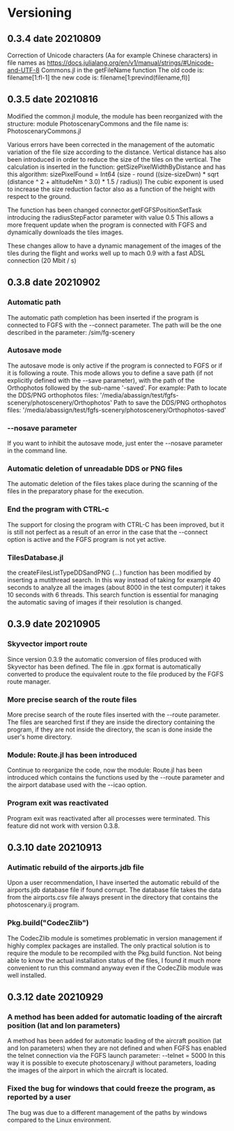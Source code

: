 # Versioning

## 0.3.4 date 20210809

Correction of Unicode characters (Aa for example Chinese characters) in file names as https://docs.julialang.org/en/v1/manual/strings/#Unicode-and-UTF-8
Commons.jl in the getFileName function
The old code is: filename[1:fl-1]
the new code is: filename[1:prevind(filename,fl)]

## 0.3.5 date 20210816

Modified the common.jl module, the module has been reorganized with the structure:
module PhotoscenaryCommons and the file name is: PhotoscenaryCommons.jl

Various errors have been corrected in the management of the automatic variation of the file size according to the distance. Vertical distance has also been introduced in order to reduce the size of the tiles on the vertical. The calculation is inserted in the function: getSizePixelWidthByDistance and has this algorithm:
sizePixelFound = Int64 (size - round ((size-sizeDwn) * sqrt (distance ^ 2 + altitudeNm ^ 3.0) * 1.5 / radius))
The cubic exponent is used to increase the size reduction factor also as a function of the height with respect to the ground.

The function has been changed connector.getFGFSPositionSetTask introducing the radiusStepFactor parameter with value 0.5 This allows a more frequent update when the program is connected with FGFS and dynamically downloads the tiles images.

These changes allow to have a dynamic management of the images of the tiles during the flight and works well up to mach 0.9 with a fast ADSL connection (20 Mbit / s)

## 0.3.8 date 20210902

### Automatic path
The automatic path completion has been inserted if the program is connected to FGFS with the --connect parameter.
The path will be the one described in the parameter:
/sim/fg-scenery

### Autosave mode
The autosave mode is only active if the program is connected to FGFS or if it is following a route.
This mode allows you to define a save path (if not explicitly defined with the --save parameter), with the path of the Orthophotos followed by the sub-name '-saved'.
For example:
Path to locate the DDS/PNG orthophotos files: '/media/abassign/test/fgfs-scenery/photoscenery/Orthophotos'
Path to save the DDS/PNG orthophotos files: '/media/abassign/test/fgfs-scenery/photoscenery/Orthophotos-saved'

### --nosave parameter
If you want to inhibit the autosave mode, just enter the --nosave parameter in the command line.

### Automatic deletion of unreadable DDS or PNG files
The automatic deletion of the files takes place during the scanning of the files in the preparatory phase for the execution.

### End the program with CTRL-c
The support for closing the program with CTRL-C has been improved, but it is still not perfect as a result of an error in the case that the --connect option is active and the FGFS program is not yet active.

### TilesDatabase.jl
the createFilesListTypeDDSandPNG (...) function has been modified by inserting a mutithread search. In this way instead of taking for example 40 seconds to analyze all the images (about 8000 in the test computer) it takes 10 seconds with 6 threads.
This search function is essential for managing the automatic saving of images if their resolution is changed.

## 0.3.9 date 20210905

### Skyvector import route
Since version 0.3.9 the automatic conversion of files produced with Skyvector has been defined. The file in .gpx format is automatically converted to produce the equivalent route to the file produced by the FGFS route manager.

### More precise search of the route files
More precise search of the route files inserted with the --route parameter. The files are searched first if they are inside the directory containing the program, if they are not inside the directory, the scan is done inside the user's home directory.

### Module: Route.jl has been introduced
Continue to reorganize the code, now the module: Route.jl has been introduced which contains the functions used by the --route parameter and the airport database used with the --icao option.

### Program exit was reactivated
Program exit was reactivated after all processes were terminated. This feature did not work with version 0.3.8.

## 0.3.10 date 20210913

### Autimatic rebuild of the airports.jdb file
Upon a user recommendation, I have inserted the automatic rebuild of the airports.jdb database file if found corrupt. The database file takes the data from the airports.csv file always present in the directory that contains the photoscenary.ij program.

### Pkg.build("CodecZlib")
The CodecZlib module is sometimes problematic in version management if highly complex packages are installed. The only practical solution is to require the module to be recompiled with the Pkg.build function. Not being able to know the actual installation status of the files, I found it much more convenient to run this command anyway even if the CodecZlib module was well installed.

## 0.3.12 date 20210929

### A method has been added for automatic loading of the aircraft position (lat and lon parameters)
A method has been added for automatic loading of the aircraft position (lat and lon parameters) when they are not defined and when FGFS has enabled the telnet connection via the FGFS launch parameter:
--telnet = 5000
In this way it is possible to execute photoscenary.jl without parameters, loading the images of the airport in which the aircraft is located.

### Fixed the bug for windows that could freeze the program, as reported by a user
The bug was due to a different management of the paths by windows compared to the Linux environment.
